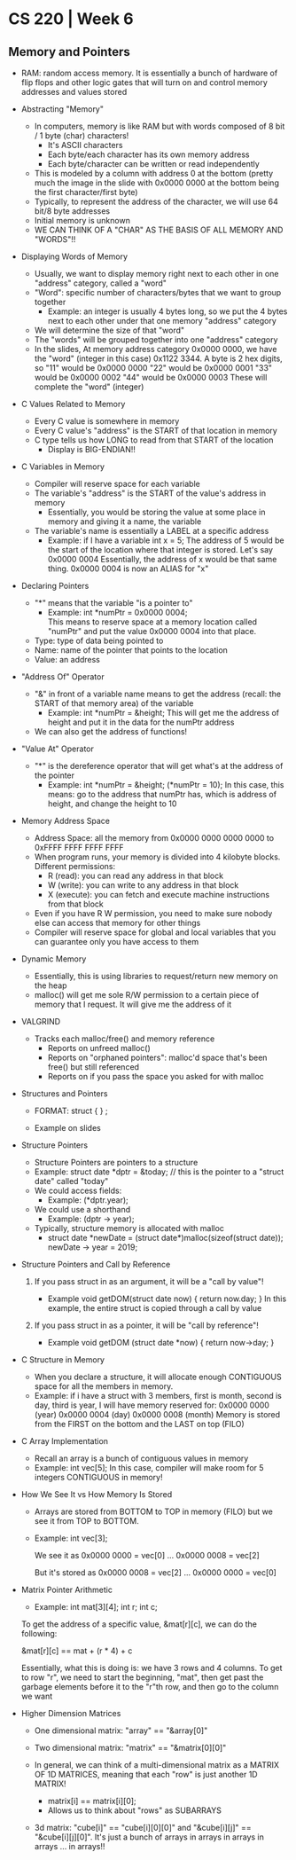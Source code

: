 # CS 220 | Week 6

## Memory and Pointers

- RAM: random access memory. It is essentially a bunch of hardware of flip flops and other logic gates that will turn on and control memory addresses and values stored

- Abstracting "Memory"
    - In computers, memory is like RAM but with words composed of 8 bit / 1 byte (char) characters! 
        - It's ASCII characters
        - Each byte/each character has its own memory address 
        - Each byte/character can be written or read independently 
    - This is modeled by a column with address 0 at the bottom (pretty much the image in the slide with 0x0000 0000 at the bottom being the first character/first byte)
    - Typically, to represent the address of the character, we will use 64 bit/8 byte addresses 
    - Initial memory is unknown 
    - WE CAN THINK OF A "CHAR" AS THE BASIS OF ALL MEMORY AND "WORDS"!! 

- Displaying Words of Memory
    - Usually, we want to display memory right next to each other in one "address" category, called a "word"
    - "Word": specific number of characters/bytes that we want to group together   
        - Example: an integer is usually 4 bytes long, so we put the 4 bytes next to each other under that one memory "address" category 
    - We will determine the size of that "word"
    - The "words" will be grouped together into one "address" category
    - In the slides, 
        At memory address category 0x0000 0000, we have the "word" (integer in this case) 0x1122 3344. 
        A byte is 2 hex digits, so "11" would be 0x0000 0000
                                    "22" would be 0x0000 0001
                                    "33" would be 0x0000 0002
                                    "44" would be 0x0000 0003 
        These will complete the "word" (integer) 

- C Values Related to Memory 
    - Every C value is somewhere in memory 
    - Every C value's "address" is the START of that location in memory 
    - C type tells us how LONG to read from that START of the location 
        - Display is BIG-ENDIAN!! 

- C Variables in Memory 
    - Compiler will reserve space for each variable
    - The variable's "address" is the START of the value's address in memory
        - Essentially, you would be storing the value at some place in memory and giving it a name, the variable 
    - The variable's name is essentially a LABEL at a specific address
        - Example: if I have a variable int x = 5; 
            The address of 5 would be the start of the location where that integer is stored. Let's say 0x0000 0004
            Essentially, the address of x would be that same thing. 0x0000 0004 is now an ALIAS for "x" 
            
- Declaring Pointers
    - "*" means that the variable "is a pointer to" 
        - Example: int *numPtr = 0x0000 0004;   
            This means to reserve space at a memory location called "numPtr" and put the value 0x0000 0004 into that place. 
    - Type: type of data being pointed to 
    - Name: name of the pointer that points to the location
    - Value: an address

- "Address Of" Operator
    - "&" in front of a variable name means to get the address (recall: the START of that memory area) of the variable
        - Example: int *numPtr = &height; 
            This will get me the address of height and put it in the data for the numPtr address 
    - We can also get the address of functions! 

- "Value At" Operator
    - "*" is the dereference operator that will get what's at the address of the pointer 
        - Example: int *numPtr = &height;
                   (*numPtr = 10);
                In this case, this means: go to the address that numPtr has, which is address of height, and change the height to 10 

- Memory Address Space
    - Address Space: all the memory from 0x0000 0000 0000 0000 to 0xFFFF FFFF FFFF FFFF
    - When program runs, your memory is divided into 4 kilobyte blocks. Different permissions:  
        - R (read): you can read any address in that block 
        - W (write): you can write to any address in that block 
        - X (execute): you can fetch and execute machine instructions from that block
    - Even if you have R W permission, you need to make sure nobody else can access that memory for other things
    - Compiler will reserve space for global and local variables that you can guarantee only you have access to them 

- Dynamic Memory 
    - Essentially, this is using libraries to request/return new memory on the heap 
    - malloc() will get me sole R/W permission to a certain piece of memory that I request. It will give me the address of it 

- VALGRIND
    - Tracks each malloc/free() and memory reference
        - Reports on unfreed malloc()
        - Reports on "orphaned pointers": malloc'd space that's been free() but still referenced
        - Reports on if you pass the space you asked for with malloc

- Structures and Pointers
    - FORMAT: 
    struct <name> {
        <members>
    } <declaring and making space for it>;

    - Example on slides

- Structure Pointers
    - Structure Pointers are pointers to a structure
    - Example: struct date *dptr = &today; // this is the pointer to a "struct date" called "today" 
    - We could access fields: 
        - Example: (*dptr.year);
    - We could use a shorthand
        - Example: (dptr -> year); 
    - Typically, structure memory is allocated with malloc 
        - struct date *newDate = (struct date\*)malloc(sizeof(struct date)); 
        newDate -> year = 2019;

- Structure Pointers and Call by Reference
    1. If you pass struct in as an argument, it will be a "call by value"! 
        - Example void getDOM(struct date now) {
                        return now.day;
                    }
            In this example, the entire struct is copied through a call by value 

    2. If you pass struct in as a pointer, it will be "call by reference"! 
        - Example void getDOM (struct date *now) {
                        return now->day;
                    }       

- C Structure in Memory
    - When you declare a structure, it will allocate enough CONTIGUOUS space for all the members in memory. 
    - Example: if i have a struct with 3 members, first is month, second is day, third is year, I will have memory reserved for: 
        0x0000 0000 (year) 
        0x0000 0004 (day) 
        0x0000 0008 (month) 
        Memory is stored from the FIRST on the bottom and the LAST on top (FILO) 

- C Array Implementation
    - Recall an array is a bunch of contiguous values in memory 
    - Example: int vec[5]; 
        In this case, compiler will make room for 5 integers CONTIGUOUS in memory! 

- How We See It vs How Memory Is Stored 
    - Arrays are stored from BOTTOM to TOP in memory (FILO) but we see it from TOP to BOTTOM.
    - Example: 
        int vec[3]; 

        We see it as 
        0x0000 0000 = vec[0] 
        ...
        0x0000 0008 = vec[2] 

        But it's stored as 
        0x0000 0008 = vec[2]
        ... 
        0x0000 0000 = vec[0]

- Matrix Pointer Arithmetic 
    - Example: 
    int mat[3][4]; int r; int c; 

    To get the address of a specific value, &mat[r][c], we can do the following: 

    &mat[r][c] == mat + (r * 4) + c 

    Essentially, what this is doing is: we have 3 rows and 4 columns. To get to row "r", we need to start the beginning, "mat", then get past the garbage elements before it to the "r"th row, and then go to the column we want 

-  Higher Dimension Matrices
    - One dimensional matrix: "array" == "&array[0]"
    - Two dimensional matrix: "matrix" == "&matrix[0][0]" 

    - In general, we can think of a multi-dimensional matrix as a MATRIX OF 1D MATRICES, meaning that each "row" is just another 1D MATRIX!
        - matrix[i] == matrix[i][0]; 
        - Allows us to think about "rows" as SUBARRAYS 

    - 3d matrix: "cube[i]" == "cube[i][0][0]" and "&cube[i][j]" == "&cube[i][j][0]". It's just a bunch of arrays in arrays in arrays in arrays ... in arrays!! 
    
    